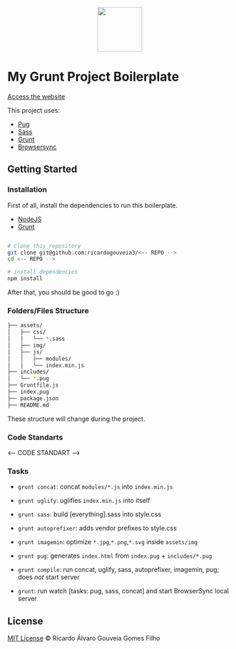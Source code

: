 <p align="center">
  <img src="<-- LOGO -->" width="100">
</p>

# My Grunt Project Boilerplate

[Access the website](<-- URL -->)

This project uses:
- [Pug](https://pugjs.org/)
- [Sass](http://sass-lang.com/)
- [Grunt](https://gruntjs.com/)
- [Browsersync](https://www.browsersync.io/)

## Getting Started

### Installation

First of all, install the dependencies to run this boilerplate.

- [NodeJS](http://nodejs.org/)
- [Grunt](https://gruntjs.com/)

```sh

# Clone this repository
git clone git@github.com:ricardogouveia3/<-- REPO -->
cd <-- REPO -->

# install dependencies
npm install

```

After that, you should be good to go :)

### Folders/Files Structure

```sh
├── assets/
│   ├── css/
│   │   └── *.sass
│   ├── img/
│   ├── js/
│   │   ├── modules/
│   │   └── index.min.js
├── includes/
│   └── *.pug
├── Gruntfile.js
├── index.pug
├── package.json
├── README.md
```
These structure will change during the project.

### Code Standarts

<-- CODE STANDART -->


### Tasks

- `grunt concat`: concat `modules/*.js` into `index.min.js`
- `grunt uglify`: uglifies `index.min.js` into itself

- `grunt sass`: build [everything].sass into style.css
- `grunt autoprefixer`: adds vendor prefixes to style.css

- `grunt imagemin`: optimize `*.jpg`,`*.png`,`*.svg` inside `assets/img`

- `grunt pug`: generates `index.html` from `index.pug` + `includes/*.pug`

- `grunt compile`: run concat, uglify, sass, autoprefixer, imagemin, pug; does *not* start server
- `grunt`: run watch [tasks: pug, sass, concat] and start BrowserSync local server


## License

[MIT License](http://ricardogouveia3.mit-license.org/) © Ricardo Álvaro Gouveia Gomes Filho
